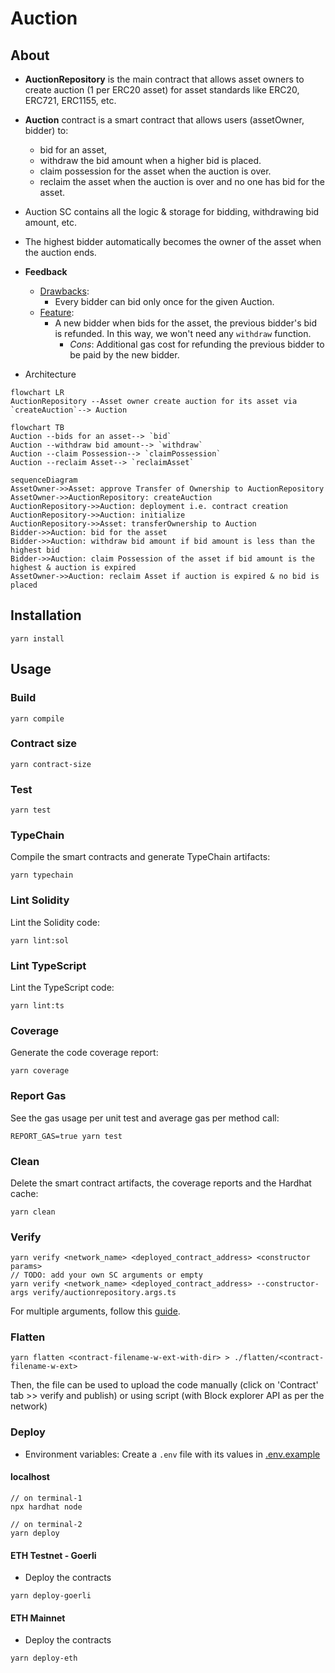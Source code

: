 # Auction

## About

- **AuctionRepository** is the main contract that allows asset owners to create auction (1 per ERC20 asset) for asset standards like ERC20, ERC721, ERC1155, etc.
- **Auction** contract is a smart contract that allows users (assetOwner, bidder) to:

  - bid for an asset,
  - withdraw the bid amount when a higher bid is placed.
  - claim possession for the asset when the auction is over.
  - reclaim the asset when the auction is over and no one has bid for the asset.

- Auction SC contains all the logic & storage for bidding, withdrawing bid amount, etc.
- The highest bidder automatically becomes the owner of the asset when the auction ends.
- **Feedback**

  - <u>Drawbacks</u>:
    - Every bidder can bid only once for the given Auction.
  - <u>Feature</u>:
    - A new bidder when bids for the asset, the previous bidder's bid is refunded. In this way, we won't need any `withdraw` function.
      - _Cons_: Additional gas cost for refunding the previous bidder to be paid by the new bidder.

- Architecture

```mermaid
flowchart LR
AuctionRepository --Asset owner create auction for its asset via `createAuction`--> Auction
```

```mermaid
flowchart TB
Auction --bids for an asset--> `bid`
Auction --withdraw bid amount--> `withdraw`
Auction --claim Possession--> `claimPossession`
Auction --reclaim Asset--> `reclaimAsset`
```

```mermaid
sequenceDiagram
AssetOwner->>Asset: approve Transfer of Ownership to AuctionRepository
AssetOwner->>AuctionRepository: createAuction
AuctionRepository->>Auction: deployment i.e. contract creation
AuctionRepository->>Auction: initialize
AuctionRepository->>Asset: transferOwnership to Auction
Bidder->>Auction: bid for the asset
Bidder->>Auction: withdraw bid amount if bid amount is less than the highest bid
Bidder->>Auction: claim Possession of the asset if bid amount is the highest & auction is expired
AssetOwner->>Auction: reclaim Asset if auction is expired & no bid is placed
```

## Installation

```console
yarn install
```

## Usage

### Build

```console
yarn compile
```

### Contract size

```console
yarn contract-size
```

### Test

```console
yarn test
```

### TypeChain

Compile the smart contracts and generate TypeChain artifacts:

```console
yarn typechain
```

### Lint Solidity

Lint the Solidity code:

```console
yarn lint:sol
```

### Lint TypeScript

Lint the TypeScript code:

```console
yarn lint:ts
```

### Coverage

Generate the code coverage report:

```console
yarn coverage
```

### Report Gas

See the gas usage per unit test and average gas per method call:

```console
REPORT_GAS=true yarn test
```

### Clean

Delete the smart contract artifacts, the coverage reports and the Hardhat cache:

```console
yarn clean
```

### Verify

```console
yarn verify <network_name> <deployed_contract_address> <constructor params>
// TODO: add your own SC arguments or empty
yarn verify <network_name> <deployed_contract_address> --constructor-args verify/auctionrepository.args.ts
```

For multiple arguments, follow this [guide](https://hardhat.org/plugins/nomiclabs-hardhat-etherscan.html#multiple-api-keys-and-alternative-block-explorers).

### Flatten

```console
yarn flatten <contract-filename-w-ext-with-dir> > ./flatten/<contract-filename-w-ext>
```

Then, the file can be used to upload the code manually (click on 'Contract' tab >> verify and publish) or using script (with Block explorer API as per the network)

### Deploy

- Environment variables: Create a `.env` file with its values in [.env.example](./.env.example)

#### localhost

```console
// on terminal-1
npx hardhat node

// on terminal-2
yarn deploy
```

#### ETH Testnet - Goerli

- Deploy the contracts

```console
yarn deploy-goerli
```

#### ETH Mainnet

- Deploy the contracts

```console
yarn deploy-eth
```
